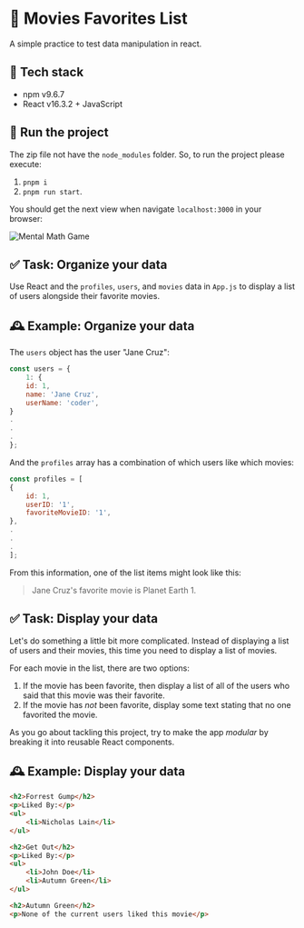 🎥 Movies Favorites List
========================

A simple practice to test data manipulation in react.

🧰 Tech stack
------------

- npm v9.6.7
- React v16.3.2 + JavaScript

🚀 Run the project
------------------

The zip file not have the `node_modules` folder. So, to run the project please execute:

1. `pnpm i`
2. `pnpm run start`.

You should get the next view when navigate `localhost:3000` in your browser:

![Mental Math Game](assets/00-movies-favs-list.png)

✅ Task: Organize your data
----------------------------

Use React and the `profiles`, `users`, and `movies` data in `App.js` to display a list of users alongside their favorite movies.

🕰️ Example: Organize your data
------------------------------

The `users` object has the user "Jane Cruz":

```js
const users = {
    1: {
    id: 1,
    name: 'Jane Cruz',
    userName: 'coder',
}
.
.
.
};
```

And the `profiles` array has a combination of which users like which movies:

```js
const profiles = [
{
    id: 1,
    userID: '1',
    favoriteMovieID: '1',
},
.
.
.
];
```

From this information, one of the list items might look like this:

> Jane Cruz's favorite movie is Planet Earth 1.

✅ Task: Display your data
---------------------------

Let's do something a little bit more complicated. Instead of displaying a list of users and their movies, this time you need to display a list of movies.

For each movie in the list, there are two options:

1. If the movie has been favorite, then display a list of all of the users who said that this movie was their favorite.
2. If the movie has *not* been favorite, display some text stating that no one favorited the movie.

As you go about tackling this project, try to make the app *modular* by breaking it into reusable React components.

🕰️ Example: Display your data
-----------------------------

```html
<h2>Forrest Gump</h2>
<p>Liked By:</p>
<ul>
    <li>Nicholas Lain</li>
</ul>

<h2>Get Out</h2>
<p>Liked By:</p>
<ul>
    <li>John Doe</li>
    <li>Autumn Green</li>
</ul>

<h2>Autumn Green</h2>
<p>None of the current users liked this movie</p>
```
